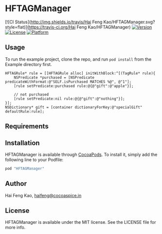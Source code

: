 # HFTAGManager

[![CI Status](http://img.shields.io/travis/Hai Feng Kao/HFTAGManager.svg?style=flat)](https://travis-ci.org/Hai Feng Kao/HFTAGManager)
[![Version](https://img.shields.io/cocoapods/v/HFTAGManager.svg?style=flat)](http://cocoapods.org/pods/HFTAGManager)
[![License](https://img.shields.io/cocoapods/l/HFTAGManager.svg?style=flat)](http://cocoapods.org/pods/HFTAGManager)
[![Platform](https://img.shields.io/cocoapods/p/HFTAGManager.svg?style=flat)](http://cocoapods.org/pods/HFTAGManager)

## Usage

To run the example project, clone the repo, and run `pod install` from the Example directory first.

```objc
HFTAGRule* rule = [[HFTAGRule alloc] initWithBlock:^[(TagRule* rule){
    NSPredicate *purchased = [NSPredicate predicateWithFormat:@"SELF.isPurchased MATCHES %@", @"1"];
    [rule setPredicate:purchased rule:@{@"gift":@"apple"}];

    // not purchased
    [rule setPredicate:nil rule:@{@"gift":@"nothing"}];
}];
NSDictionary* gift = [container dictionaryForKey:@"specialGift" defaultRule:rule];
```

## Requirements

## Installation

HFTAGManager is available through [CocoaPods](http://cocoapods.org). To install
it, simply add the following line to your Podfile:

```ruby
pod "HFTAGManager"
```

## Author

Hai Feng Kao, haifeng@cocoaspice.in

## License

HFTAGManager is available under the MIT license. See the LICENSE file for more info.
